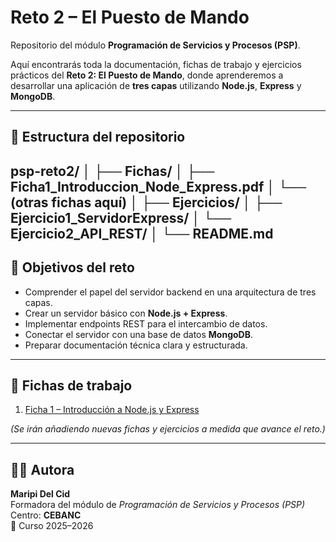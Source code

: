# Reto 2 – El Puesto de Mando

Repositorio del módulo **Programación de Servicios y Procesos (PSP)**.

Aquí encontrarás toda la documentación, fichas de trabajo y ejercicios prácticos del **Reto 2: El Puesto de Mando**, donde aprenderemos a desarrollar una aplicación de **tres capas** utilizando **Node.js**, **Express** y **MongoDB**.

---

## 📂 Estructura del repositorio
psp-reto2/
│
├── Fichas/
│ ├── Ficha1_Introduccion_Node_Express.pdf
│ └── (otras fichas aquí)
│
├── Ejercicios/
│ ├── Ejercicio1_ServidorExpress/
│ └── Ejercicio2_API_REST/
│
└── README.md
---

## 🧭 Objetivos del reto

- Comprender el papel del servidor backend en una arquitectura de tres capas.  
- Crear un servidor básico con **Node.js + Express**.  
- Implementar endpoints REST para el intercambio de datos.  
- Conectar el servidor con una base de datos **MongoDB**.  
- Preparar documentación técnica clara y estructurada.

---

## 📘 Fichas de trabajo

1. [Ficha 1 – Introducción a Node.js y Express](Fichas/Ficha1_Introduccion_Node_Express.pdf)

*(Se irán añadiendo nuevas fichas y ejercicios a medida que avance el reto.)*

---

## 👩‍🏫 Autora

**Maripi Del Cid**  
Formadora del módulo de *Programación de Servicios y Procesos (PSP)*  
Centro: **CEBANC**  
📅 Curso 2025–2026
